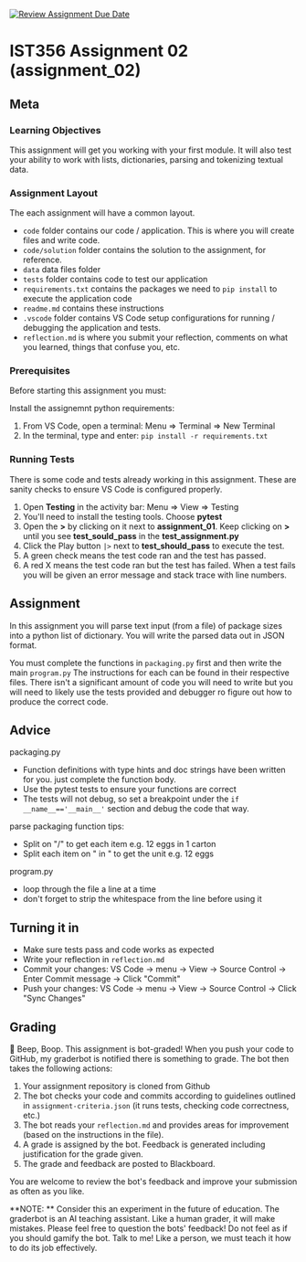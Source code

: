 [![Review Assignment Due Date](https://classroom.github.com/assets/deadline-readme-button-22041afd0340ce965d47ae6ef1cefeee28c7c493a6346c4f15d667ab976d596c.svg)](https://classroom.github.com/a/ZPb8m0WV)
# IST356 Assignment 02 (assignment_02)

## Meta

### Learning Objectives

This assignment will get you working with your first module. It will also test your ability to work with lists, dictionaries, parsing and tokenizing textual data.

### Assignment Layout

The each assignment will have a common layout.

- `code` folder contains our code / application. This is where you will create files and write code.
- `code/solution` folder contains the solution to the assignment, for reference.
- `data` data files folder
- `tests` folder contains code to test our application
- `requirements.txt` contains the packages we need to `pip install` to execute the application code
- `readme.md` contains these instructions
- `.vscode` folder contains VS Code setup configurations for running / debugging the application and tests.
-  `reflection.md` is where you submit your reflection, comments on what you learned, things that confuse you, etc.

### Prerequisites 

Before starting this assignment you must:

Install the assignemnt python requirements:

1. From VS Code, open a terminal: Menu => Terminal => New Terminal
2. In the terminal, type and enter: `pip install -r requirements.txt`


### Running Tests

There is some code and tests already working in this assignment. These are sanity checks to ensure VS Code is configured properly.

1. Open **Testing** in the activity bar: Menu => View => Testing
2. You'll need to install the testing tools. Choose **pytest**
3. Open the **>** by clicking on it next to **assignment_01**. Keep clicking on **>** until you see **test_sould_pass** in the **test_assignment.py**
4. Click the Play button `|>` next to **test_should_pass** to execute the test. 
5. A green check means the test code ran and the test has passed.
6. A red X means the test code ran but the test has failed. When a test fails you will be given an error message and stack trace with line numbers.

## Assignment

In this assignment you will parse text input (from a file) of package sizes into a python list of dictionary. You will write the parsed data out in JSON format.

You must complete the functions in `packaging.py` first and then write the main `program.py` The instructions for each can be found in their respective files.  There isn't a significant amount of code you will need to write but you will need to likely use the tests provided and debugger ro figure out how to produce the correct code.

## Advice

packaging.py

- Function definitions with type hints and doc strings have been written for you. just complete the function body.
- Use the pytest tests to ensure your functions are correct
- The tests will not debug, so set a breakpoint under the `if __name__=='__main__'` section and debug the code that way.

parse packaging function tips:
- Split on "/" to get each item e.g. 12 eggs in 1 carton
- Split each item on " in " to get the unit e.g. 12 eggs

program.py

- loop through the file a line at a time
- don't forget to strip the whitespace from the line before using it


## Turning it in

- Make sure tests pass and code works as expected
- Write your reflection in `reflection.md`
- Commit your changes: VS Code -> menu -> View -> Source Control -> Enter Commit message -> Click "Commit"
- Push your changes: VS Code -> menu -> View -> Source Control -> Click "Sync Changes"

## Grading 

🤖 Beep, Boop. This assignment is bot-graded! When you push your code to GitHub, my graderbot is notified there is something to grade. The bot then takes the following actions:

1. Your assignment repository is cloned from Github
2. The bot checks your code and commits according to guidelines outlined in `assignment-criteria.json` (it runs tests, checking code correctness, etc.)
3. The bot reads your `reflection.md` and provides areas for improvement (based on the instructions in the file).
4. A grade is assigned by the bot. Feedback is generated including justification for the grade given.
5. The grade and feedback are posted to Blackboard.

You are welcome to review the bot's feedback and improve your submission as often as you like.

**NOTE: ** Consider this an experiment in the future of education. The graderbot is an AI teaching assistant. Like a human grader, it will make mistakes. Please feel free to question the bots' feedback! Do not feel as if you should gamify the bot. Talk to me! Like a person, we must teach it how to do its job effectively. 


